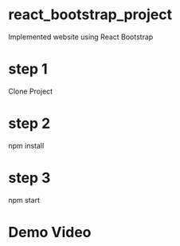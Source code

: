 # react_bootstrap_project
Implemented website using React Bootstrap

# step 1
Clone Project

# step 2
npm install

# step 3
npm start

# Demo Video

